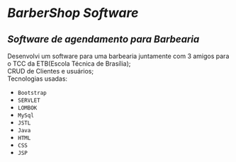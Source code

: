 # *BarberShop Software*
_**Software de agendamento para Barbearia**_
---
Desenvolvi um software para uma barbearia juntamente com 3 amigos para o TCC da ETB(Escola Técnica de Brasília);\
CRUD de Clientes e usuários;\
Tecnologias usadas:
* `Bootstrap`
* `SERVLET`
* `LOMBOK`
* `MySql`
* `JSTL`
* `Java`
* `HTML`
* `CSS`
* `JSP`
